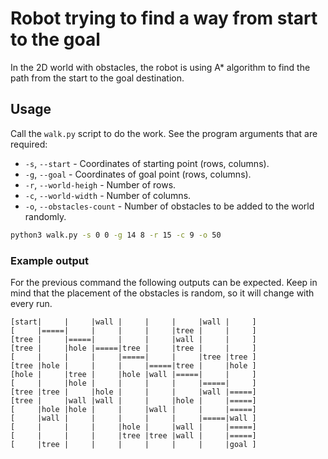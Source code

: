 # Robot trying to find a way from start to the goal
In the 2D world with obstacles, the robot is using A* algorithm to find the path from the start to the goal destination.

## Usage
Call the `walk.py` script to do the work. See the program arguments that are required:
- `-s`, `--start`           - Coordinates of starting point (rows, columns).
- `-g`, `--goal`            - Coordinates of goal point (rows, columns).
- `-r`, `--world-heigh`     - Number of rows.
- `-c`, `--world-width`     - Number of columns.
- `-o`, `--obstacles-count` - Number of obstacles to be added to the world randomly.

```bash
python3 walk.py -s 0 0 -g 14 8 -r 15 -c 9 -o 50
```

### Example output
For the previous command the following outputs can be expected. Keep in mind that the placement of the obstacles is random, so it will change with every run.
```
[start|     |     |wall |     |     |     |wall |     ]
[     |=====|     |     |     |     |tree |     |     ]
[tree |     |=====|     |     |     |wall |     |     ]
[tree |     |hole |=====|tree |     |tree |     |     ]
[     |     |     |     |=====|     |     |tree |tree ]
[tree |hole |     |     |     |=====|tree |     |hole ]
[hole |     |tree |     |hole |wall |=====|     |     ]
[     |     |hole |     |     |     |     |=====|     ]
[tree |tree |     |hole |     |     |     |wall |=====]
[tree |     |wall |wall |     |     |hole |     |=====]
[     |hole |hole |     |     |wall |     |     |=====]
[     |wall |     |     |     |     |     |=====|wall ]
[     |     |     |     |hole |     |wall |     |=====]
[     |     |     |     |tree |tree |wall |     |=====]
[     |tree |     |     |     |     |     |     |goal ]
```